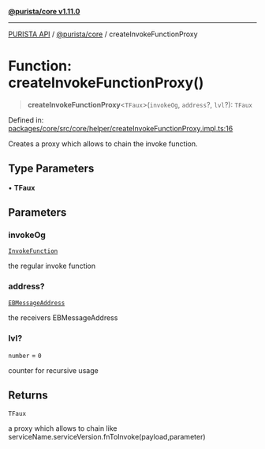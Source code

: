 [**@purista/core v1.11.0**](../README.md)

***

[PURISTA API](../../../packages.md) / [@purista/core](../README.md) / createInvokeFunctionProxy

# Function: createInvokeFunctionProxy()

> **createInvokeFunctionProxy**\<`TFaux`\>(`invokeOg`, `address`?, `lvl`?): `TFaux`

Defined in: [packages/core/src/core/helper/createInvokeFunctionProxy.impl.ts:16](https://github.com/puristajs/purista/blob/master/packages/core/src/core/helper/createInvokeFunctionProxy.impl.ts#L16)

Creates a proxy which allows to chain the invoke function.

## Type Parameters

• **TFaux**

## Parameters

### invokeOg

[`InvokeFunction`](../type-aliases/InvokeFunction.md)

the regular invoke function

### address?

[`EBMessageAddress`](../type-aliases/EBMessageAddress.md)

the receivers EBMessageAddress

### lvl?

`number` = `0`

counter for recursive usage

## Returns

`TFaux`

a proxy which allows to chain like serviceName.serviceVersion.fnToInvoke(payload,parameter)
